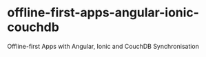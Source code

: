 # offline-first-apps-angular-ionic-couchdb
Offline-first Apps with Angular, Ionic and CouchDB Synchronisation
